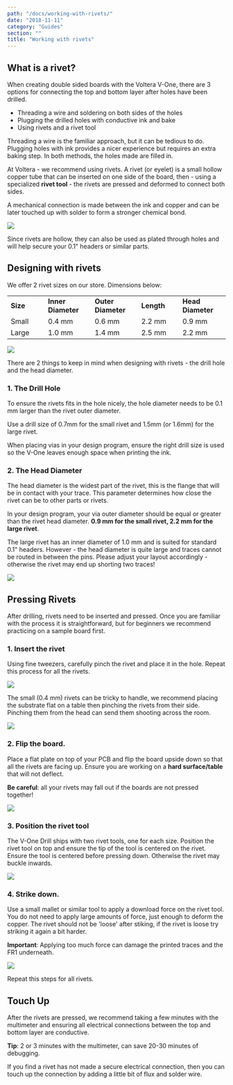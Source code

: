 ```yaml
---
path: "/docs/working-with-rivets/"
date: "2018-11-11"
category: "Guides"
section: ""
title: "Working with rivets"
---
```


## What is a rivet?

When creating double sided boards with the Voltera V-One, there are 3 options for connecting the top and bottom layer after holes have been drilled.

- Threading a wire and soldering on both sides of the holes
- Plugging the drilled holes with conductive ink and bake
- Using rivets and a rivet tool

Threading a wire is the familiar approach, but it can be tedious to do. Plugging holes with ink provides a nicer experience but requires an extra baking step. In both methods, the holes made are filled in.

At Voltera - we recommend using rivets. A rivet (or eyelet) is a small hollow copper tube that can be inserted on one side of the board, then - using a specialized **rivet tool** - the rivets are pressed and deformed to connect both sides.

A mechanical connection is made between the ink and copper and can be later touched up with solder to form a stronger chemical bond.

<div class="media-wrapper">
<img src="/docs/guides/workingWithRivets/rivetBeforeAndAfter2.jpg">
</div>

Since rivets are hollow, they can also be used as plated through holes and will help secure your 0.1" headers or similar parts.

## Designing with rivets

We offer 2 rivet sizes on our store. Dimensions below:

<table>
<tbody>
<tr>
<td style="width: 160px;"><strong>Size</strong></td>
<td style="width: 160px;"><strong>Inner Diameter</strong></td>
<td style="width: 160px;"><strong>Outer Diameter</strong></td>
<td style="width: 160px;"><strong>Length</strong></td>
<td style="width: 160px;"><strong>Head Diameter</strong></td>
</tr>
<tr>
<td style="width: 160px;">Small</td>
<td style="width: 160px;">0.4 mm</td>
<td style="width: 160px;">0.6 mm</td>
<td style="width: 160px;">2.2 mm</td>
<td style="width: 160px;">0.9 mm</td>
</tr>
<tr>
<td style="width: 160px;">Large</td>
<td style="width: 160px;">1.0 mm</td>
<td style="width: 160px;">1.4 mm</td>
<td style="width: 160px;">2.5 mm</td>
<td style="width: 160px;">2.2 mm</td>
</tr>
</tbody>
</table>

<div class="media-wrapper">
<img src="/docs/guides/workingWithRivets/containers.jpg">
</div>

There are 2 things to keep in mind when designing with rivets - the drill hole and the head diameter.

### 1. The Drill Hole

To ensure the rivets fits in the hole nicely, the hole diameter needs to be 0.1 mm larger than the rivet outer diameter.

<div class="warning info">
<p>Use a drill size of 0.7mm for the small rivet and 1.5mm (or 1.6mm) for the large rivet.</p>
</div>

When placing vias in your design program, ensure the right drill size is used so the V-One leaves enough space when printing the ink.

### 2. The Head Diameter

The head diameter is the widest part of the rivet, this is the flange that will be in contact with your trace. This parameter determines how close the rivet can be to other parts or rivets.

In your design program, your via outer diameter should be equal or greater than the rivet head diameter. **0.9 mm for the small rivet, 2.2 mm for the large rivet**.

The large rivet has an inner diameter of 1.0 mm and is suited for standard 0.1" headers. However - the head diameter is quite large and traces cannot be routed in between the pins. Please adjust your layout accordingly - otherwise the rivet may end up shorting two traces!

<div class="media-wrapper">
<img src="/docs/guides/workingWithRivets/headers.jpg">
</div>

## Pressing Rivets

After drilling, rivets need to be inserted and pressed. Once you are familiar with the process it is straightforward, but for beginners we recommend practicing on a sample board first.

### 1. Insert the rivet

Using fine tweezers, carefully pinch the rivet and place it in the hole. Repeat this process for all the rivets.

<div class="media-wrapper">
<img src="/docs/guides/workingWithRivets/placingRivets.jpg">
</div>

The small (0.4 mm) rivets can be tricky to handle, we recommend placing the substrate flat on a table then pinching the rivets from their side. Pinching them from the head can send them shooting across the room.

<div class="media-wrapper">
<img src="/docs/guides/workingWithRivets/TweezerTip.png">
</div>

### 2. Flip the board.

Place a flat plate on top of your PCB and flip the board upside down so that all the rivets are facing up. Ensure you are working on a **hard surface/table** that will not deflect.

<div class="warning info">
<p><strong>Be careful</strong>: all your rivets may fall out if the boards are not pressed together!</p>
</div>

<div class="media-wrapper">
<img src="/docs/guides/workingWithRivets/Flipping.png">
</div>

### 3. Position the rivet tool

The V-One Drill ships with two rivet tools, one for each size. Position the rivet tool on top and ensure the tip of the tool is centered on the rivet. Ensure the tool is centered before pressing down. Otherwise the rivet may buckle inwards.

<div class="media-wrapper">
<img src="/docs/guides/workingWithRivets/centering.jpg">
</div>

### 4. Strike down.

Use a small mallet or similar tool to apply a download force on the rivet tool. You do not need to apply large amounts of force, just enough to deform the copper. The rivet should not be 'loose' after stiking, if the rivet is loose try striking it again a bit harder.

<div class="important info">
<p><strong>Important</strong>: Applying too much force can damage the printed traces and the FR1 underneath.</p>
</div>

<div class="media-wrapper">
<img src="/docs/guides/workingWithRivets/hammerTime.jpg">
</div>

Repeat this steps for all rivets.

## Touch Up

After the rivets are pressed, we recommend taking a few minutes with the multimeter and ensuring all electrical connections between the top and bottom layer are conductive.

<div class="important info">
<p><strong>Tip</strong>: 2 or 3 minutes with the multimeter, can save 20-30 minutes of debugging.</p>
</div>

If you find a rivet has not made a secure electrical connection, then you can touch up the connection by adding a little bit of flux and solder wire.
